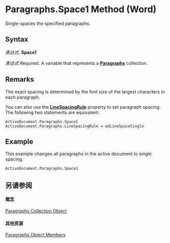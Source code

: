 
# Paragraphs.Space1 Method (Word)

Single-spaces the specified paragraphs.


## Syntax

 _表达式_. **Space1**

 _表达式_ Required. A variable that represents a **[Paragraphs](bdc7a183-2a98-7d47-c86a-5cecd6c91449.md)** collection.


## Remarks

The exact spacing is determined by the font size of the largest characters in each paragraph.

You can also use the  **[LineSpacingRule](d05b08b6-0acc-f73c-5919-476cd097cb88.md)** property to set paragraph spacing. The following two statements are equivalent:




```
ActiveDocument.Paragraphs.Space1 
ActiveDocument.Paragraphs.LineSpacingRule = wdLineSpaceSingle
```


## Example

This example changes all paragraphs in the active document to single spacing.


```
ActiveDocument.Paragraphs.Space1
```


## 另请参阅


#### 概念


[Paragraphs Collection Object](bdc7a183-2a98-7d47-c86a-5cecd6c91449.md)
#### 其他资源


[Paragraphs Object Members](http://msdn.microsoft.com/library/490e2695-3cdd-4906-f730-583d18486aa2%28Office.15%29.aspx)